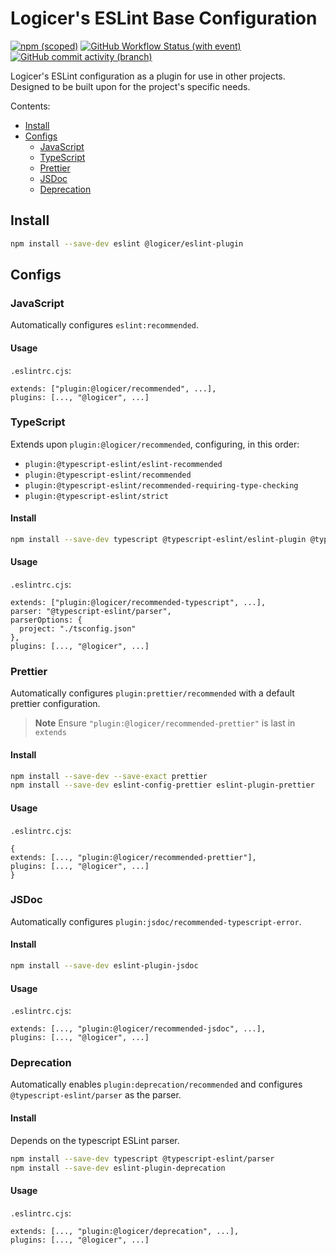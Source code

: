 # Logicer's ESLint Base Configuration

[![npm (scoped)](https://img.shields.io/npm/v/%40logicer/eslint-plugin)](https://www.npmjs.com/package/@logicer/eslint-plugin)
[![GitHub Workflow Status (with event)](https://img.shields.io/github/actions/workflow/status/Logicer16/eslint-plugin/style.yml)](https://github.com/Logicer16/eslint-plugin/actions)
[![GitHub commit activity (branch)](https://img.shields.io/github/commit-activity/m/Logicer16/ESLint-plugin)](https://github.com/Logicer16/eslint-plugin/graphs/contributors)

Logicer's ESLint configuration as a plugin for use in other projects. Designed to be built upon for the project's specific needs.

Contents:

- [Install](#install)
- [Configs](#configs)
  - [JavaScript](#javascript)
  - [TypeScript](#typescript)
  - [Prettier](#prettier)
  - [JSDoc](#jsdoc)
  - [Deprecation](#deprecation)

## Install

```sh
npm install --save-dev eslint @logicer/eslint-plugin
```

## Configs

### JavaScript

Automatically configures `eslint:recommended`.

#### Usage

`.eslintrc.cjs`:

```
extends: ["plugin:@logicer/recommended", ...],
plugins: [..., "@logicer", ...]
```

### TypeScript

Extends upon `plugin:@logicer/recommended`, configuring, in this order:

- `plugin:@typescript-eslint/eslint-recommended`
- `plugin:@typescript-eslint/recommended`
- `plugin:@typescript-eslint/recommended-requiring-type-checking`
- `plugin:@typescript-eslint/strict`

#### Install

```sh
npm install --save-dev typescript @typescript-eslint/eslint-plugin @typescript-eslint/parser
```

#### Usage

`.eslintrc.cjs`:

```
extends: ["plugin:@logicer/recommended-typescript", ...],
parser: "@typescript-eslint/parser",
parserOptions: {
  project: "./tsconfig.json"
},
plugins: [..., "@logicer", ...]
```

### Prettier

Automatically configures `plugin:prettier/recommended` with a default prettier configuration.

> **Note**
> Ensure `"plugin:@logicer/recommended-prettier"` is last in `extends`

#### Install

```sh
npm install --save-dev --save-exact prettier
npm install --save-dev eslint-config-prettier eslint-plugin-prettier
```

#### Usage

`.eslintrc.cjs`:

```
{
extends: [..., "plugin:@logicer/recommended-prettier"],
plugins: [..., "@logicer", ...]
}
```

### JSDoc

Automatically configures `plugin:jsdoc/recommended-typescript-error`.

#### Install

```sh
npm install --save-dev eslint-plugin-jsdoc
```

#### Usage

`.eslintrc.cjs`:

```
extends: [..., "plugin:@logicer/recommended-jsdoc", ...],
plugins: [..., "@logicer", ...]
```

### Deprecation

Automatically enables `plugin:deprecation/recommended` and configures `@typescript-eslint/parser` as the parser.

#### Install

Depends on the typescript ESLint parser.

```sh
npm install --save-dev typescript @typescript-eslint/parser
npm install --save-dev eslint-plugin-deprecation
```

#### Usage

`.eslintrc.cjs`:

```
extends: [..., "plugin:@logicer/deprecation", ...],
plugins: [..., "@logicer", ...]
```
